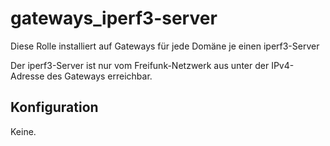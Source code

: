 # gateways_iperf3-server

Diese Rolle installiert auf Gateways für jede Domäne je einen iperf3-Server

Der iperf3-Server ist nur vom Freifunk-Netzwerk aus unter der IPv4-Adresse des Gateways erreichbar.

## Konfiguration

Keine.
